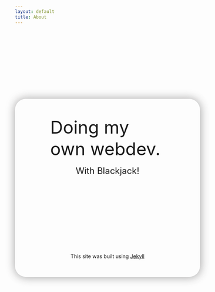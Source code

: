 ```yaml
---
layout: default
title: About
---
```


<style>
  body {
    min-height: 100vh;
  }
  .container {
    background-color: var(--secondary-color);
    display: flex;
    flex-direction: column;
    align-items: center;
    margin: 0 auto;
    margin-top: 5vh;
    max-width: 33vw;
    padding: 3rem 6rem;
    box-shadow:
      2px 2px 25px rgba(46, 45, 45, 0.3),
      -2px -2px 25px rgba(134, 129, 129, 0.3);
    border-radius: 30px;
  }
  .heading {
    font-size: 3rem;
    text-decoration: bold;
    margin-bottom: 1rem;
  }
  .sub-heading {
    font-size: 1.5rem;
    margin-bottom: 5vh;
  }
  .sotto-voce {
    font-size: 0.5rem;
    font-style: italic;
  }
  #hidden-message {
    opacity: 0;
  }
</style>
<body>
  <div class="container">
    <span class="heading text-center">Doing my own webdev.</span>
    <span id="hidden-message-trigger" class="sub-heading text-center"
      >With Blackjack!</span
    >
    <span id="hidden-message" class="sotto-voce text-center"
      >... and hookers!</span
    >
    <span class="content text-center">
      This site was built using
      <a href="https://jekyllrb.com/">Jekyll</a>
    </span>
  </div>
  <script>
    function revealHiddenOnHover() {
      const trigger = document.getElementById('hidden-message-trigger');
      const hiddenMessage = document.getElementById('hidden-message');
      trigger.addEventListener('mouseover', () => {
        hiddenMessage.style.opacity = 1;
      });
      trigger.addEventListener('mouseout', () => {
        hiddenMessage.style.opacity = 0;
      });
    }
    revealHiddenOnHover();
  </script>
</body>

